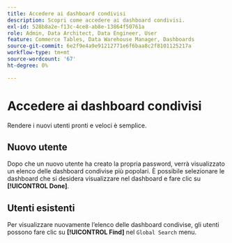 ```yaml
---
title: Accedere ai dashboard condivisi
description: Scopri come accedere ai dashboard condivisi.
exl-id: 528b8a2e-f13c-4ce8-ab8e-13864f50761a
role: Admin, Data Architect, Data Engineer, User
feature: Commerce Tables, Data Warehouse Manager, Dashboards
source-git-commit: 6e2f9e4a9e91212771e6f6baa8c2f8101125217a
workflow-type: tm+mt
source-wordcount: '67'
ht-degree: 0%

---
```


# Accedere ai dashboard condivisi

Rendere i nuovi utenti pronti e veloci è semplice.

## Nuovo utente

Dopo che un nuovo utente ha creato la propria password, verrà visualizzato un elenco delle dashboard condivise più popolari. È possibile selezionare le dashboard che si desidera visualizzare nel dashboard e fare clic su **[!UICONTROL Done]**.

## Utenti esistenti

Per visualizzare nuovamente l’elenco delle dashboard condivise, gli utenti possono fare clic su **[!UICONTROL Find]** nel `Global Search` menu.
